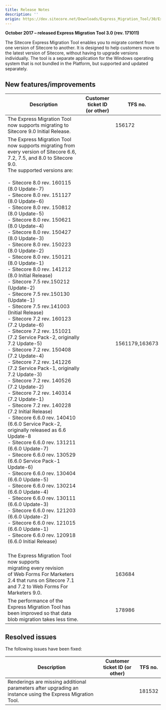 ```yaml
---
title: Release Notes
description: ''
origin: https://dev.sitecore.net/Downloads/Express_Migration_Tool/30/Express_Migration_Tool_30_Initial_Release/Release_Notes
---
```


**October 2017 – released Express Migration Tool 3.0 (rev. 171011)**

​The Sitecore Express Migration Tool enables you to migrate content from one version of Sitecore to another. It is designed to help customers move to the latest version of Sitecore, without having to upgrade versions individually. The tool is a separate application for the Windows operating system that is not bundled in the Platform, but supported and updated separately.

## New features/improvements

 | Description | Customer ticket ID (or other) | TFS no. |
 | --- | --- | --- |
 | ​The Express Migration Tool now supports migrating to Sitecore 9.0 Initial Release. |  | 156172 |
 | The Express Migration Tool now supports migrating from every version of Sitecore 6.6, 7.2, 7.5, and 8.0 to Sitecore 9.0.  <br />The supported versions are:<br /><br />-   Sitecore 8.0 rev. 160115 (8.0 Update-7)<br />-   Sitecore 8.0 rev. 151127 (8.0 Update-6)<br />-   Sitecore 8.0 rev. 150812 (8.0 Update-5)<br />-   Sitecore 8.0 rev. 150621 (8.0 Update-4)<br />-   Sitecore 8.0 rev. 150427 (8.0 Update-3)<br />-   Sitecore 8.0 rev. 150223 (8.0 Update-2)<br />-   Sitecore 8.0 rev. 150121 (8.0 Update-1)<br />-   Sitecore 8.0 rev. 141212 (8.0 Initial Release)<br />-   Sitecore 7.5 rev.150212 (Update-2)<br />-   Sitecore 7.5 rev.150130 (Update-1)<br />-   Sitecore 7.5 rev.141003 (Initial Release)<br />-   Sitecore 7.2 rev. 160123 (7.2 Update-6)<br />-   Sitecore 7.2 rev. 151021 (7.2 Service Pack-2, originally 7.2 Update-5)<br />-   Sitecore 7.2 rev. 150408 (7.2 Update-4)<br />-   Sitecore 7.2 rev. 141226 (7.2 Service Pack-1, originally 7.2 Update-3)<br />-   Sitecore 7.2 rev. 140526 (7.2 Update-2)<br />-   Sitecore 7.2 rev. 140314 (7.2 Update-1)<br />-   Sitecore 7.2 rev. 140228 (7.2 Initial Release)<br />-   Sitecore 6.6.0 rev. 140410 (6.6.0 Service Pack-2, originally released as 6.6 Update-8<br />-   Sitecore 6.6.0 rev. 131211 (6.6.0 Update-7)<br />-   Sitecore 6.6.0 rev. 130529 (6.6.0 Service Pack-1 Update-6)<br />-   Sitecore 6.6.0 rev. 130404 (6.6.0 Update-5)<br />-   Sitecore 6.6.0 rev. 130214 (6.6.0 Update-4)<br />-   Sitecore 6.6.0 rev. 130111 (6.6.0 Update-3)<br />-   Sitecore 6.6.0 rev. 121203 (6.6.0 Update-2)<br />-   Sitecore 6.6.0 rev. 121015 (6.6.0 Update-1)<br />-   Sitecore 6.6.0 rev. 120918 (6.6.0 Initial Release)<br /><br /> |  | 1561179,163673 |
 | The Express Migration Tool now supports migrating every revision of Web Forms For Marketers 2.4 that runs on Sitecore 7.1 and 7.2 to Web Forms For Marketers 9.0​. |  | 163684 |
 | The performance of the Express Migration Tool has been improved so that data blob migration takes less time. |  | 178986 |

## Resolved issues

The following issues have been fixed:

 | Description | Customer ticket ID (or other) | TFS no. |
 | --- | --- | --- |
 | Renderings are missing additional parameters after upgrading an instance using the Express Migration Tool​. |  | 181532 |